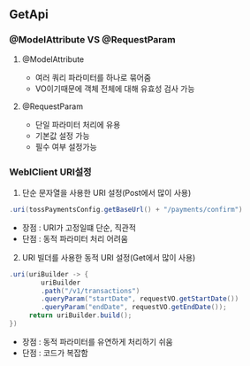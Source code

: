 ## GetApi

### @ModelAttribute VS @RequestParam
1. @ModelAttribute
   - 여러 쿼리 파라미터를 하나로 묶어줌
   - VO이기때문에 객체 전체에 대해 유효성 검사 가능
  

2. @RequestParam
   - 단일 파라미터 처리에 유용
   - 기본값 설정 가능
   - 필수 여부 설정가능

### WeblClient URI설정
1. 단순 문자열을 사용한 URI 설정(Post에서 많이 사용)
```java
.uri(tossPaymentsConfig.getBaseUrl() + "/payments/confirm")
```
- 장점 : URI가 고정일떄 단순, 직관적
- 단점 : 동적 파라미터 처리 어려움
  
2. URI 빌더를 사용한 동적 URI 설정(Get에서 많이 사용)
```java
.uri(uriBuilder -> {
        uriBuilder
        .path("/v1/transactions")
        .queryParam("startDate", requestVO.getStartDate())
        .queryParam("endDate", requestVO.getEndDate());
     return uriBuilder.build();
}) 
```
- 장점 : 동적 파라미터를 유연하게 처리하기 쉬움
- 단점 : 코드가 복잡함